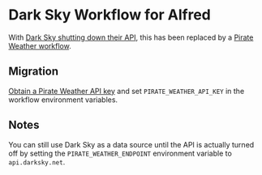 # Dark Sky Workflow for Alfred

With [Dark Sky shutting down their API][dark-sky-incredible-journey], this has
been replaced by a [Pirate Weather workflow][pirate-weather-workflow].

[dark-sky-incredible-journey]: https://blog.darksky.net/
[pirate-weather-workflow]: https://github.com/kejadlen/pirate-weather.alfredworkflow/

## Migration

[Obtain a Pirate Weather API key][pirate-weather-getting-started] and set
`PIRATE_WEATHER_API_KEY` in the workflow environment variables.

[pirate-weather-getting-started]: https://pirateweather.net/getting-started

## Notes

You can still use Dark Sky as a data source until the API is actually turned
off by setting the `PIRATE_WEATHER_ENDPOINT` environment variable to
`api.darksky.net`.
